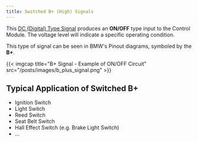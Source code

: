 ```yaml
---
title: Switched B+ (High) Signals
---
```


This [DC (Digital) Type Signal](/dc-voltage-signals) produces an **ON/OFF** type input to the Control Module. The voltage level will indicate a specific operating condition.

This type of signal can be seen in BMW's Pinout diagrams, symboled by the **B+**.

{{< imgcap title="B+ Signal - Example of ON/OFF Circuit" src="/posts/images/b_plus_signal.png" >}}

## Typical Application of Switched B+

* Ignition Switch
* Light Switch
* Reed Switch
* Seat Belt Switch
* Hall Effect Switch (e.g. Brake Light Switch)
* ...

